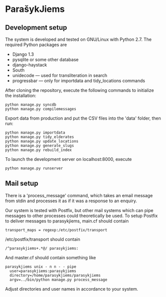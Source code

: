 # ParašykJiems

## Development setup

The system is developed and tested on GNU/Linux with Python 2.7. The
required Python packages are

 - Django 1.3
 - pysqlite or some other database
 - django-haystack
 - South
 - unidecode — used for transliteration in search
 - progressbar — only for importdata and tidy_locations commands

After cloning the repository, execute the following commands to
initialize the installation:

    python manage.py syncdb
    python manage.py compilemessages

Export data from production and put the CSV files into the 'data'
folder, then run:

    python manage.py importdata
    python manage.py tidy_elderates
    python manage.py update_locations
    python manage.py generate_slugs
    python manage.py rebuild_index

To launch the development server on localhost:8000, execute

    python manage.py runserver


## Mail setup

There is a 'process_message' command, which takes an email message from
stdin and processes it as if it was a response to an enquiry.

Our system is tested with Postfix, but other mail systems which can
pipe messages to other processes could theoretically be used. To setup
Postfix to deliver messages to parasykjiems, main.cf should contain

    transport_maps = regexp:/etc/postfix/transport

/etc/postfix/transport should contain

    /^parasykjiems+.*@/ parasykjiems:

And master.cf should contain something like

    parasykjiems unix - n n - - pipe
      user=parasykjiems:parasykjiems
      directory=/home/parasykjiems/parasykjiems
      argv=../bin/python manage.py process_message

Adjust directories and user names in accordance to your system.
